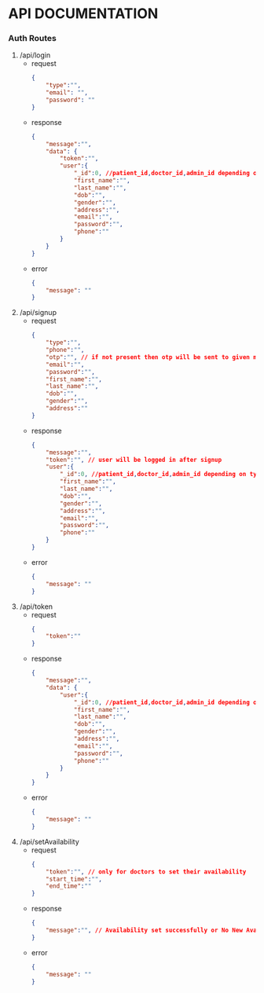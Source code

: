 # API DOCUMENTATION


### Auth Routes

1. /api/login
   - request
        ```json
        {
            "type":"",
            "email": "",
            "password": ""
        }
        ```
   - response
        ```json
        {
            "message":"",
            "data": {
                "token":"",
                "user":{
                    "_id":0, //patient_id,doctor_id,admin_id depending on type
                    "first_name":"",
                    "last_name":"",
                    "dob":"",
                    "gender":"",
                    "address":"",
                    "email":"",
                    "password":"",
                    "phone":""
                }
            }
        }
        ```
   - error
        ```json
        {
            "message": ""
        }
        ```
2. /api/signup
   - request
        ``` json
        {
            "type":"",
            "phone":"",
            "otp":"", // if not present then otp will be sent to given mobile number
            "email":"",
            "password":"",
            "first_name":"",
            "last_name":"",
            "dob":"",
            "gender":"",
            "address":""
        }
        ```
    - response
        ```json
        {
            "message":"",
            "token":"", // user will be logged in after signup
            "user":{
                "_id":0, //patient_id,doctor_id,admin_id depending on type
                "first_name":"",
                "last_name":"",
                "dob":"",
                "gender":"",
                "address":"",
                "email":"",
                "password":"",
                "phone":""
            }
        }
        ```
    - error
        ```json
        {
            "message": ""
        }
        ```
3. /api/token
   - request
        ```json
        {
            "token":""
        }
        ```
   - response
        ```json
        {
            "message":"",
            "data": {
                "user":{
                    "_id":0, //patient_id,doctor_id,admin_id depending on type
                    "first_name":"",
                    "last_name":"",
                    "dob":"",
                    "gender":"",
                    "address":"",
                    "email":"",
                    "password":"",
                    "phone":""
                }
            }
        }
        ```
   - error
        ```json
        {
            "message": ""
        }
        ```
4. /api/setAvailability
   - request
        ```json
        {
            "token":"", // only for doctors to set their availability
            "start_time":"",
            "end_time":""
        }
        ```
   - response
        ```json
        {
            "message":"", // Availability set successfully or No New Availability
        }
        ```
   - error
        ```json
        {
            "message": ""
        }
        ```
